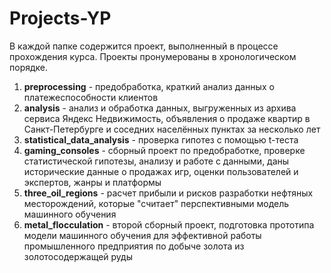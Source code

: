 # Projects-YP
В каждой папке содержится проект, выполненный в процессе прохождения курса. Проекты пронумерованы в хронологическом порядке.

1. **preprocessing** - предобработка, краткий анализ данных о платежеспособности клиентов 
2. **analysis** - анализ и обработка данных, выгруженных из архива сервиса Яндекс Недвижимость, объявления о продаже квартир в Санкт-Петербурге и соседних населённых пунктах за несколько лет
3. **statistical_data_analysis** - проверка гипотез с помощью t-теста
4. **gaming_consoles** - сборный проект по предобработке, проверке статистической гипотезы, анализу и работе с данными, даны исторические данные о продажах игр, оценки пользователей и экспертов, жанры и платформы
5. **three_oil_regions** - расчет прибыли и рисков разработки нефтяных месторождений, которые "считает" перспективными модель машинного обучения
6. **metal_flocculation** - второй сборный проект, подготовка прототипа модели машинного обучения для эффективной работы промышленного предприятия по добыче золота из золотосодержащей руды
